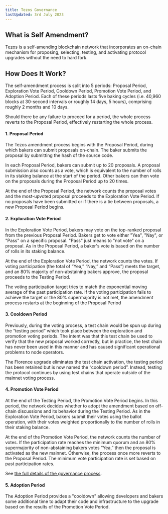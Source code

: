```yaml
---
title: Tezos Governance
lastUpdated: 3rd July 2023
---
```

## What is Self Amendment?

Tezos is a self-amending blockchain network that incorporates an on-chain mechanism for proposing, selecting, testing, and activating protocol upgrades without the need to hard fork.

## How Does It Work? 

The self-amendment process is split into 5 periods: Proposal Period, Exploration Vote Period, Cooldown Period, Promotion Vote Period, and Adoption Period. Each of these periods lasts five baking cycles (i.e. 40,960 blocks at 30-second intervals or roughly 14 days, 5 hours), comprising roughly 2 months and 10 days.

Should there be any failure to proceed for a period, the whole process reverts to the Proposal Period, effectively restarting the whole process.

#### 1. Proposal Period

The Tezos amendment process begins with the Proposal Period, during which bakers can submit proposals on-chain. The baker submits the proposal by submitting the hash of the source code.

In each Proposal Period, bakers can submit up to 20 proposals. A proposal submission also counts as a vote, which is equivalent to the number of rolls in its staking balance at the start of the period. Other bakers can then vote on the proposals during the Proposal Period up to 20 times.

At the end of the Proposal Period, the network counts the proposal votes and the most-upvoted proposal proceeds to the Exploration Vote Period. If no proposals have been submitted or if there is a tie between proposals, a new Proposal Period begins.

#### 2. Exploration Vote Period

In the Exploration Vote Period, bakers may vote on the top-ranked proposal from the previous Proposal Period. Bakers get to vote either "Yea", "Nay", or "Pass" on a specific proposal. "Pass" just means to "not vote" on a proposal. As in the Proposal Period, a baker's vote is based on the number of rolls in its staking balance.

At the end of the Exploration Vote Period, the network counts the votes. If voting participation (the total of “Yea,” “Nay,” and “Pass”) meets the target, and an 80% majority of non-abstaining bakers approve, the proposal proceeds to the Testing Period.

The voting participation target tries to match the exponential moving average of the past participation rate. If the voting participation fails to achieve the target or the 80% supermajority is not met, the amendment process restarts at the beginning of the Proposal Period

#### 3. Cooldown Period

Previously, during the voting process, a test chain would be spun up during the “testing period” which took place between the exploration and promotion voting periods. The intent was that this test chain be used to verify that the new proposal worked correctly, but in practice, the test chain has never been used in this manner and has caused significant operational problems to node operators.

The Florence upgrade eliminates the test chain activation, the testing period has been retained but is now named the “cooldown period”. Instead, testing the protocol continues by using test chains that operate outside of the mainnet voting process.

#### 4. Promotion Vote Period

At the end of the Testing Period, the Promotion Vote Period begins. In this period, the network decides whether to adopt the amendment based on off-chain discussions and its behavior during the Testing Period. As in the Exploration Vote Period, bakers submit their votes using the ballot operation, with their votes weighted proportionally to the number of rolls in their staking balance.

At the end of the Promotion Vote Period, the network counts the number of votes. If the participation rate reaches the minimum quorum and an 80% supermajority of non-abstaining bakers votes “Yea,” then the proposal is activated as the new mainnet. Otherwise, the process once more reverts to the Proposal Period. The minimum vote participation rate is set based on past participation rates.

See [the full details of the governance process](https://medium.com/tezos/amending-tezos-b77949d97e1e).

#### 5. Adoption Period

The Adoption Period provides a "cooldown" allowing developers and bakers some additional time to adapt their code and infrastructure to the upgrade based on the results of the Promotion Vote Period.

